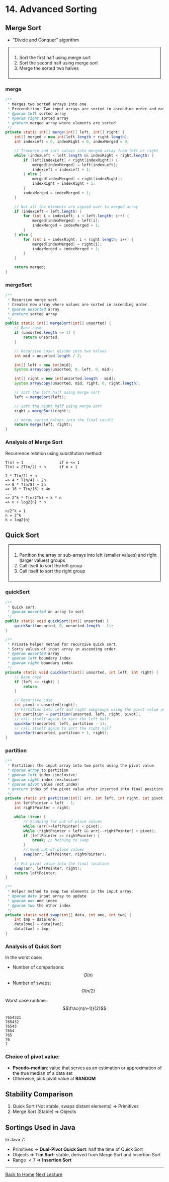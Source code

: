 <style TYPE="text/css">
code.has-jax {font: inherit; font-size: 100%; background: inherit; border: inherit;}
</style>
<script type="text/x-mathjax-config">
MathJax.Hub.Config({
    tex2jax: {
        inlineMath: [['$','$'], ['\\(','\\)']],
        skipTags: ['script', 'noscript', 'style', 'textarea', 'pre'] // removed 'code' entry
    }
});
MathJax.Hub.Queue(function() {
    var all = MathJax.Hub.getAllJax(), i;
    for(i = 0; i < all.length; i += 1) {
        all[i].SourceElement().parentNode.className += ' has-jax';
    }
});
</script>
<script type="text/javascript" src="https://cdnjs.cloudflare.com/ajax/libs/mathjax/2.7.4/MathJax.js?config=TeX-AMS_HTML-full"></script>


# 14. Advanced Sorting

## Merge Sort

- "Divide and Conquer" algorithm

<div style="border: 1px solid black; padding: 10px; margin: 10px;">
  <p>

  1. Sort the first half using merge sort
  2. Sort the second half using merge sort
  3. Merge the sorted two halves
  </p>
</div>


### merge

```Java
/**
 * Merges two sorted arrays into one.
 * Precondition: Two input arrays are sorted in ascending order and not null
 * @param left sorted array
 * @param right sorted array
 * @return merged array where elements are sorted
 */
private static int[] merge(int[] left, int[] right) {
    int[] merged = new int[left.length + right.length];
    int indexLeft = 0, indexRight = 0, indexMerged = 0;

    // Traverse and sort values into merged array from left or right
    while (indexLeft < left.length && indexRight < right.length) {
        if (left[indexLeft] < right[indexRight]) {
            merged[indexMerged] = left[indexLeft];
            indexLeft = indexLeft + 1;
        } else {
            merged[indexMerged] = right[indexRight];
            indexRight = indexRight + 1;
        }
        indexMerged = indexMerged + 1;
    }

    // Not all the elements are copied over to merged array
    if (indexLeft < left.length) {
        for (int i = indexLeft; i < left.length; i++) {
            merged[indexMerged] = left[i];
            indexMerged = indexMerged + 1;
        }
    } else {
        for (int i = indexRight; i < right.length; i++) {
            merged[indexMerged] = right[i];
            indexMerged = indexMerged + 1;
        }
    }

    return merged;
}
```

### mergeSort

```Java
/**
 * Recursive merge sort.
 * Creates new array where values are sorted in ascending order.
 * @param unsorted array
 * @return sorted array
 */
public static int[] mergeSort(int[] unsorted) {
    // Base case
    if (unsorted.length <= 1) {
        return unsorted;
    }

    // Recursive case: divide into two halves
    int mid = unsorted.length / 2;

    int[] left = new int[mid];
    System.arraycopy(unsorted, 0, left, 0, mid);

    int[] right = new int[unsorted.length - mid];
    System.arraycopy(unsorted, mid, right, 0, right.length);

    // sort the left half using merge sort
    left = mergeSort(left);

    // sort the right half using merge sort
    right = mergeSort(right);

    // merge sorted halves into the final result
    return merge(left, right);
}
```

### Analysis of Merge Sort

Recurrence relation using substitution method:

```
T(n) = 1                if n <= 1
T(n) = 2T(n/2) + n      if n > 1

2 * T(n/2) + n
=> 4 * T(n/4) + 2n
=> 8 * T(n/8) + 3n
=> 16 * T(n/16) + 4n
...
=> 2^k * T(n/2^k) + k * n
=> n + log2{n} * n

n/2^k = 1
n = 2^k
k = log2{n}
```


## Quick Sort

<div style="border: 1px solid black; padding: 10px; margin: 10px;">
  <p>

  1. Partition the array or sub-arrays into left (smaller values) and right (larger values) groups
  2. Call itself to sort the left group
  3. Call itself to sort the right group
  </p>
</div>



### quickSort

```Java
/**
 * Quick sort.
 * @param unsorted an array to sort
 */
public static void quickSort(int[] unsorted) {
    quickSort(unsorted, 0, unsorted.length - 1);
}
```

```Java
/**
 * Private helper method for recursive quick sort.
 * Sorts values of input array in ascending order.
 * @param unsorted array
 * @param left boundary index
 * @param right boundary index
 */
private static void quickSort(int[] unsorted, int left, int right) {
    // Base case
    if (left >= right) {
        return;
    }

    // Recursive case
    int pivot = unsorted[right];
    // Partition into left and right subgroups using the pivot value and get index of the pivot value in final position
    int partition = partition(unsorted, left, right, pivot);
    // call itself again to sort the left half
    quickSort(unsorted, left, partition - 1);
    // call itself again to sort the right half
    quickSort(unsorted, partition + 1, right);
}
```

### partition

```Java
/**
 * Partitions the input array into two parts using the pivot value.
 * @param array to partition
 * @param left index (inclusive)
 * @param right index (exclusive)
 * @param pivot value (not index)
 * @return index of the pivot value after inserted into final position
 */
private static int partition(int[] arr, int left, int right, int pivot) {
    int leftPointer = left - 1;
    int rightPointer = right;

    while (true) {
        // Scanning for out-of-place values
        while (arr[++leftPointer] < pivot);
        while (rightPointer > left && arr[--rightPointer] > pivot);
        if (leftPointer >= rightPointer) {
            break; // Nothing to swap
        }
        // Swap out-of-place values
        swap(arr, leftPointer, rightPointer);
    }
    // Put pivot value into the final location
    swap(arr, leftPointer, right);
    return leftPointer;
}
```

```Java
/**
 * Helper method to swap two elements in the input array.
 * @param data input array to update
 * @param one one index
 * @param two the other index
 */
private static void swap(int[] data, int one, int two) {
    int tmp = data[one];
    data[one] = data[two];
    data[two] = tmp;
}
```


### Analysis of Quick Sort

In the worst case:

- Number of comparisons: $$O(n)$$
- Number of swaps: $$O(n/2)$$

Worst case runtime: $$\frac{n(n-1)}{2}$$

```
7654321
765432
76543
7654
765
76
7
```

### Choice of pivot value:
- **Pseudo-median**: value that serves as an estimation or approximation of the true median of a data set
- Otherwise, pick pivot value at **RANDOM**


## Stability Comparison
1. Quick Sort (Not stable, swaps distant elements) => Primitives
2. Merge Sort (Stable) => Objects


## Sortings Used in Java

In Java 7:

- Primitives => **Dual-Pivot Quick Sort**: half the time of Quick Sort
- Objects => **Tim Sort**: stable, derived from Merge Sort and Insertion Sort
- Range $< 7$ => **Insertion Sort**


---

[Back to Home](../index.html)
[Next Lecture](./lecture15.html)